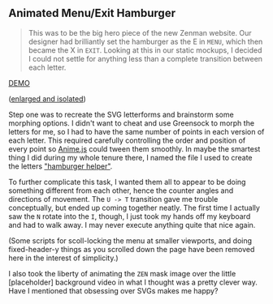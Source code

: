 ## Animated Menu/Exit Hamburger

> This was to be the big hero piece of the new Zenman website. Our designer had brilliantly set the hamburger as the E in `MENU`, which then became the X in `EXIT`. Looking at this in our static mockups, I decided I could not settle for anything less than a complete transition between each letter.

[DEMO](https://ryansalerno.github.io/code-samples/animated-menu-exit-hamburger/)

([enlarged and isolated](https://ryansalerno.github.io/code-samples/animated-menu-exit-hamburger/isolated.html))

Step one was to recreate the SVG letterforms and brainstorm some morphing options. I didn't want to cheat and use Greensock to morph the letters for me, so I had to have the same number of points in each version of each letter. This required carefully controlling the order and position of every point so [Anime.js](https://animejs.com/) could tween them smoothly. In maybe the smartest thing I did during my whole tenure there, I named the file I used to create the letters ["hamburger helper"](./src/assets/hamburger-helper.svg).

To further complicate this task, I wanted them all to appear to be doing something different from each other, hence the counter angles and directions of movement. The `U -> T` transition gave me trouble conceptually, but ended up coming together neatly. The first time I actually saw the `N` rotate into the `I`, though, I just took my hands off my keyboard and had to walk away. I may never execute anything quite that nice again.

(Some scripts for scoll-locking the menu at smaller viewports, and doing fixed-header-y things as you scrolled down the page have been removed here in the interest of simplicity.)

I also took the liberty of animating the `ZEN` mask image over the little [placeholder] background video in what I thought was a pretty clever way. Have I mentioned that obsessing over SVGs makes me happy?

